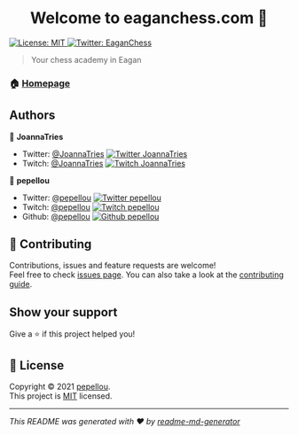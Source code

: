 <h1 align="center">Welcome to eaganchess.com 👋</h1>
<p>
  <a href="https://www.mit.edu/~amini/LICENSE.md" target="_blank">
    <img alt="License: MIT" src="https://img.shields.io/badge/License-MIT-yellow.svg" />
  </a>
  <a href="https://twitter.com/EaganChess" target="_blank">
    <img alt="Twitter: EaganChess" src="https://img.shields.io/twitter/follow/EaganChess.svg?style=social" />
  </a>
</p>

> Your chess academy in Eagan

### 🏠 [Homepage](https://eaganchess.com/)

## Authors

👤 **JoannaTries**

* Twitter: [@JoannaTries](https://twitter.com/JoannaTries) [![Twitter JoannaTries](https://img.shields.io/twitter/follow/JoannaTries.svg?style=social)](https://twitter.com/JoannaTries)
* Twitch: [@JoannaTries](https://www.twitch.tv/joannatries) [![Twitch JoannaTries](https://img.shields.io/twitch/status/JoannaTries?style=social)](https://www.twitch.tv/joannatries)

👤 **pepellou**

* Twitter: [@pepellou](https://twitter.com/pepellou) [![Twitter pepellou](https://img.shields.io/twitter/follow/pepellou.svg?style=social)](https://twitter.com/pepellou)
* Twitch: [@pepellou](https://www.twitch.tv/pepellou) [![Twitch pepellou](https://img.shields.io/twitch/status/pepellou?style=social)](https://www.twitch.tv/pepellou)
* Github: [@pepellou](https://github.com/pepellou) [![Github pepellou](https://img.shields.io/github/followers/pepellou?label=Follow)](https://github.com/pepellou)


## 🤝 Contributing

Contributions, issues and feature requests are welcome!<br />Feel free to check [issues page](https://github.com/pepellou/eaganchess.com/issues).
You can also take a look at the [contributing guide](CONTRIBUTING.md).

## Show your support

Give a ⭐️ if this project helped you!

## 📝 License

Copyright © 2021 [pepellou](https://github.com/pepellou).<br />
This project is [MIT](https://www.mit.edu/~amini/LICENSE.md) licensed.

***
_This README was generated with ❤️ by [readme-md-generator](https://github.com/kefranabg/readme-md-generator)_
